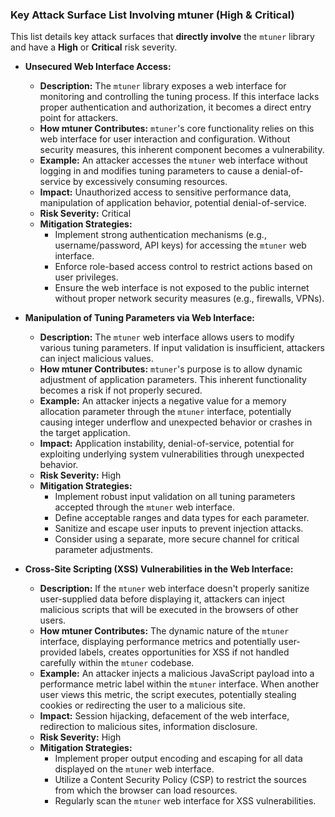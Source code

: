 ### Key Attack Surface List Involving mtuner (High & Critical)

This list details key attack surfaces that **directly involve** the `mtuner` library and have a **High** or **Critical** risk severity.

* **Unsecured Web Interface Access:**
    * **Description:** The `mtuner` library exposes a web interface for monitoring and controlling the tuning process. If this interface lacks proper authentication and authorization, it becomes a direct entry point for attackers.
    * **How mtuner Contributes:** `mtuner`'s core functionality relies on this web interface for user interaction and configuration. Without security measures, this inherent component becomes a vulnerability.
    * **Example:** An attacker accesses the `mtuner` web interface without logging in and modifies tuning parameters to cause a denial-of-service by excessively consuming resources.
    * **Impact:** Unauthorized access to sensitive performance data, manipulation of application behavior, potential denial-of-service.
    * **Risk Severity:** Critical
    * **Mitigation Strategies:**
        * Implement strong authentication mechanisms (e.g., username/password, API keys) for accessing the `mtuner` web interface.
        * Enforce role-based access control to restrict actions based on user privileges.
        * Ensure the web interface is not exposed to the public internet without proper network security measures (e.g., firewalls, VPNs).

* **Manipulation of Tuning Parameters via Web Interface:**
    * **Description:**  The `mtuner` web interface allows users to modify various tuning parameters. If input validation is insufficient, attackers can inject malicious values.
    * **How mtuner Contributes:** `mtuner`'s purpose is to allow dynamic adjustment of application parameters. This inherent functionality becomes a risk if not properly secured.
    * **Example:** An attacker injects a negative value for a memory allocation parameter through the `mtuner` interface, potentially causing integer underflow and unexpected behavior or crashes in the target application.
    * **Impact:** Application instability, denial-of-service, potential for exploiting underlying system vulnerabilities through unexpected behavior.
    * **Risk Severity:** High
    * **Mitigation Strategies:**
        * Implement robust input validation on all tuning parameters accepted through the `mtuner` web interface.
        * Define acceptable ranges and data types for each parameter.
        * Sanitize and escape user inputs to prevent injection attacks.
        * Consider using a separate, more secure channel for critical parameter adjustments.

* **Cross-Site Scripting (XSS) Vulnerabilities in the Web Interface:**
    * **Description:** If the `mtuner` web interface doesn't properly sanitize user-supplied data before displaying it, attackers can inject malicious scripts that will be executed in the browsers of other users.
    * **How mtuner Contributes:** The dynamic nature of the `mtuner` interface, displaying performance metrics and potentially user-provided labels, creates opportunities for XSS if not handled carefully within the `mtuner` codebase.
    * **Example:** An attacker injects a malicious JavaScript payload into a performance metric label within the `mtuner` interface. When another user views this metric, the script executes, potentially stealing cookies or redirecting the user to a malicious site.
    * **Impact:** Session hijacking, defacement of the web interface, redirection to malicious sites, information disclosure.
    * **Risk Severity:** High
    * **Mitigation Strategies:**
        * Implement proper output encoding and escaping for all data displayed on the `mtuner` web interface.
        * Utilize a Content Security Policy (CSP) to restrict the sources from which the browser can load resources.
        * Regularly scan the `mtuner` web interface for XSS vulnerabilities.